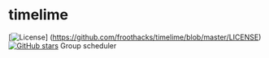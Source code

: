 # timelime

[![License](https://img.shields.io/github/license/froothacks/timelime.svg?&label=License)] (https://github.com/froothacks/timelime/blob/master/LICENSE)
[![GitHub stars](https://img.shields.io/github/stars/froothacks/timelime.svg?style=social&label=Star)](https://github.com/froothacks/timelime)
Group scheduler
